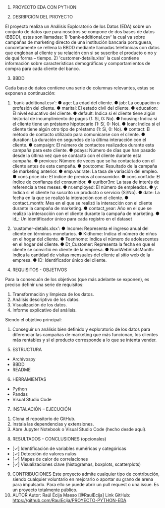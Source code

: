1.	PROYECTO EDA CON PYTHON

2.	DESRIPCIÓN DEL PROYECTO

El proyecto realiza un Análisis Exploratorio de los Datos (EDA) sobre un conjunto de datos que para nosotros se compone de dos bases de datos (BBDD), estas son llamadas: 1) 'bank-additional.csv' la cual va sobre campañas de marketing directo de una institución bancaria portuguesa, concretamente se rellena la BBDD mediante llamadas telefónicas con datos que engloban al cliente y su relación con si se suscribe el producto o no y de qué forma – tiempo. 2) 'customer-details.xlsx' la cual contiene información sobre características demográficas y comportamientos de compra para cada cliente del banco.

3.	BBDD

Cada base de datos contiene una serie de columnas relevantes, estas se exponen a continuación:
1)	'bank-additional.csv': 
●	age: La edad del cliente.
●	job: La ocupación o profesión del cliente.
●	marital: El estado civil del cliente.
●	education: El nivel educativo del cliente.
●	default: Indica si el cliente tiene algún historial de incumplimiento de pagos (1: Sí, 0: No).
●	housing: Indica si el cliente tiene un préstamo hipotecario (1: Sí, 0: No).
●	loan: Indica si el cliente tiene algún otro tipo de préstamo (1: Sí, 0: No).
●	contact: El método de contacto utilizado para comunicarse con el cliente.
●	duration: La duración en segundos de la última interacción con el cliente.
●	campaign: El número de contactos realizados durante esta campaña para este cliente.
●	pdays: Número de días que han pasado desde la última vez que se contactó con el cliente durante esta campaña.
●	previous: Número de veces que se ha contactado con el cliente antes de esta campaña.
●	poutcome: Resultado de la campaña de marketing anterior.
●	emp.var.rate: La tasa de variación del empleo.
●	cons.price.idx: El índice de precios al consumidor.
●	cons.conf.idx: El índice de confianza del consumidor.
●	euribor3m: La tasa de interés de referencia a tres meses.
●	nr.employed: El número de empleados.
●	y: Indica si el cliente ha suscrito un producto o servicio (Sí/No).
●	date: La fecha en la que se realizó la interacción con el cliente.
●	contact_month: Mes en el que se realizó la interacción con el cliente durante la campaña de marketing.
●	contact_year: Año en el que se realizó la interacción con el cliente durante la campaña de marketing.
●	id_: Un identificador único para cada registro en el dataset

2)	'customer-details.xlsx':
●	Income: Representa el ingreso anual del cliente en términos monetarios.
●	Kidhome: Indica el número de niños en el hogar del cliente.
●	Teenhome: Indica el número de adolescentes en el hogar del cliente.
●	Dt_Customer: Representa la fecha en que el cliente se convirtió en cliente de la empresa.
●	NumWebVisitsMonth: Indica la cantidad de visitas mensuales del cliente al sitio web de la empresa.
●	ID: Identificador único del cliente.

4.	REQUISITOS  - OBJETIVOS

Para la consecuón de los objetivos (que más adelante se exponen), es preciso definir una serie de requisitos:
1)	Transformación y limpieza de los datos.
2)	Análisis descriptivo de los datos.
3)	Visualización de los datos.
4)	Informe explicativo del análisis.


Siendo el objetivo principal:
1)	Conseguir un análisis bien definido y exploratorio de los datos para diferenciar las campañas de marketing que más funcionan, los clientes más rentables y si el producto corresponde a lo que se intenta vender.

5.	ESTRUCTURA
-	Archivospy
-	BBDD 
-	README
6.	HERRAMIENTAS
-	Python
-	Pandas
-	Visual Studio Code
7.	INSTALACIÓN – EJECUCIÓN
1)	Clona el repositorio de GitHub.
2)	Instala las dependencias y extensiones.
3)	Abre Jupyter Notebook o Visual Studio Code (hecho desde aquí).
8.	RESULTADOS  - CONCLUSIONES
(opcionales)
-	[✓] Identificación de variables numéricas y categóricas
-	[✓] Detección de valores nulos
-	[✓] Mapas de calor de correlaciones
-	[✓] Visualizaciones clave (histogramas, boxplots, scatterplots)
9.	CONTRIBUCIONES
Este proyecto admite cualquier tipo de contribución, siendo cualquier voluntario en mejorarlo o aportar su grano de arena para impulsarlo. Para ello se puede abrir un pull request o una issue. Es un proyecto totalmente público.
10.	AUTOR
Autor: Raúl Écija Maeso
[@RaulEcija]
Link GitHub: https://github.com/RaulEcija/PROYECTO-PYTHON-EDA 

